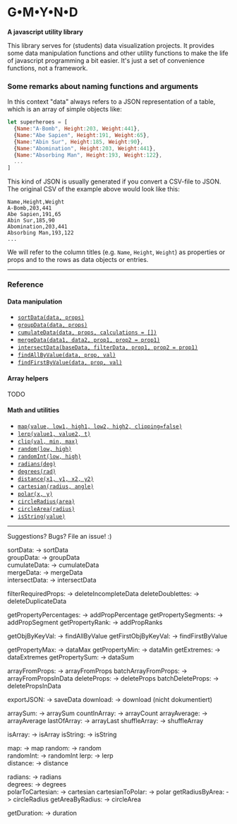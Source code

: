 # G•M•Y•N•D

**A javascript utility library**

This library serves for (students) data visualization projects. It provides some data manipulation functions and other utility functions to make the life of javascript programming a bit easier. It's just a set of convenience functions, not a framework.

### Some remarks about naming functions and arguments

In this context "data" always refers to a JSON representation of a table, which is an array of simple objects like:
```javascript
let superheroes = [ 
  {Name:"A-Bomb", Height:203, Weight:441},
  {Name:"Abe Sapien", Height:191, Weight:65},
  {Name:"Abin Sur", Height:185, Weight:90},
  {Name:"Abomination", Height:203, Weight:441},
  {Name:"Absorbing Man", Height:193, Weight:122},
  ...
]
```
This kind of JSON is usually generated if you convert a CSV-file to JSON. The original CSV of the example above would look like this:
```csv
Name,Height,Weight
A-Bomb,203,441
Abe Sapien,191,65
Abin Sur,185,90
Abomination,203,441
Absorbing Man,193,122
...
```

We will refer to the column titles (e.g. `Name`, `Height`, `Weight`) as properties or props and to the rows as data objects or entries.


---------------------------------
### Reference

#### Data manipulation

- [`sortData(data, props)`](docs/sortData.md)
- [`groupData(data, props)`](docs/groupData.md)
- [`cumulateData(data, props, calculations = [])`](docs/cumulateData.md)
- [`mergeData(data1, data2, prop1, prop2 = prop1)`](docs/mergeData.md)
- [`intersectData(baseData, filterData, prop1, prop2 = prop1)`](docs/intersectData.md)
- [`findAllByValue(data, prop, val)`](docs/findAllByValue.md)
- [`findFirstByValue(data, prop, val)`](docs/findFirstByValue.md)

#### Array helpers

TODO

#### Math and utilities

- [`map(value, low1, high1, low2, high2, clipping=false)`](docs/map.md)
- [`lerp(value1, value2, t)`](docs/lerp.md)
- [`clip(val, min, max)`](docs/clip.md)
- [`random(low, high)`](docs/random.md)
- [`randomInt(low, high)`](docs/randomInt.md)
- [`radians(deg)`](docs/radians.md)
- [`degrees(rad)`](docs/degrees.md)
- [`distance(x1, y1, x2, y2)`](docs/distance.md)
- [`cartesian(radius, angle)`](docs/cartesian.md)
- [`polar(x, y)`](docs/polar.md)
- [`circleRadius(area)`](docs/circleRadius.md)
- [`circleArea(radius)`](docs/circleArea.md)
- [`isString(value)`](docs/isString.md)

---------------------------------
Suggestions? Bugs? File an issue! :)


sortData:                   -> sortData      
groupData:                  -> groupData     
cumulateData:               -> cumulateData  
mergeData:                  -> mergeData    
intersectData:              -> intersectData

filterRequiredProps:        -> deleteIncompleteData
deleteDoublettes:           -> deleteDuplicateData

getPropertyPercentages:     -> addPropPercentage
getPropertySegments:        -> addPropSegment
getPropertyRank:            -> addPropRanks

getObjByKeyVal:             -> findAllByValue
getFirstObjByKeyVal:        -> findFirstByValue

getPropertyMax:             -> dataMax
getPropertyMin:             -> dataMin
getExtremes:                -> dataExtremes
getPropertySum:             -> dataSum

arrayFromProps:             -> arrayFromProps
batchArrayFromProps:        -> arrayFromPropsInData
deleteProps:                -> deleteProps
batchDeleteProps:           -> deletePropsInData

exportJSON:                 -> saveData
download:                   -> download   (nicht dokumentiert)

arraySum:                   -> arraySum
countInArray:               -> arrayCount
arrayAverage:               -> arrayAverage
lastOfArray:                -> arrayLast
shuffleArray:               -> shuffleArray

isArray:                    -> isArray 
isString:                   -> isString

map:                        -> map
random:                     -> random   
randomInt:                  -> randomInt
lerp:                       -> lerp     
distance:                   -> distance 

radians:                    -> radians  
degrees:                    -> degrees  
polarToCartesian:           -> cartesian
cartesianToPolar:           -> polar
getRadiusByArea:            -> circleRadius
getAreaByRadius:            -> circleArea

getDuration:                -> duration

